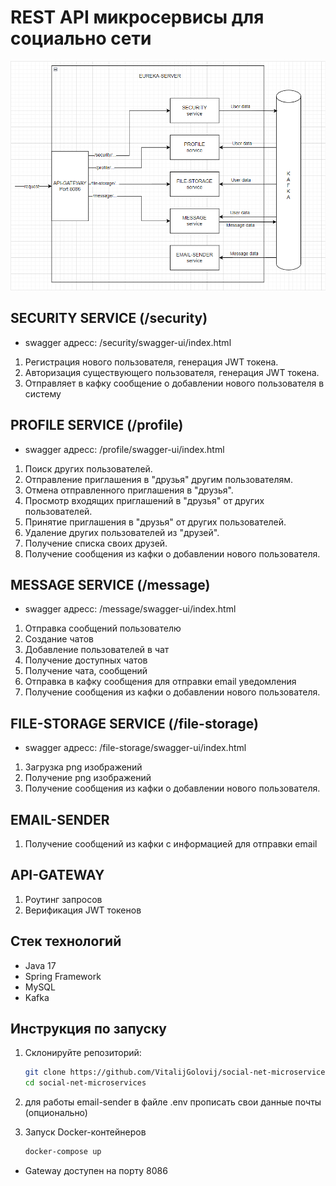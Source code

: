 # REST API микросервисы для социально сети
![Image alt](https://github.com/VitalijGolovij/social-net-microservices/blob/dev/social-net-services.png)
## SECURITY SERVICE (/security)
- swagger адресс: /security/swagger-ui/index.html

1. Регистрация нового пользователя, генерация JWT токена.
2. Авторизация существующего пользователя, генерация JWT токена.
3. Отправляет в кафку сообщение о добавлении нового пользователя в систему

## PROFILE SERVICE (/profile)
- swagger адресс: /profile/swagger-ui/index.html
1. Поиск других пользователей.
2. Отправление приглашения в "друзья" другим пользователям.
3. Отмена отправленного приглашения в "друзья".
4. Просмотр входящих приглашений в "друзья" от других пользователей.
5. Принятие приглашения в "друзья" от других пользователей.
6. Удаление других пользователей из "друзей".
7. Получение списка своих друзей.
8. Получение сообщения из кафки о добавлении нового пользователя.

## MESSAGE SERVICE (/message)
- swagger адресс: /message/swagger-ui/index.html
1. Отправка сообщений пользователю
2. Создание чатов
3. Добавление пользователей в чат
4. Получение доступных чатов
5. Получение чата, сообщений
6. Отправка в кафку сообщения для отправки email уведомления
7. Получение сообщения из кафки о добавлении нового пользователя.

## FILE-STORAGE SERVICE (/file-storage)
- swagger адресс: /file-storage/swagger-ui/index.html
1. Загрузка png изображений
2. Получение png изображений
3. Получение сообщения из кафки о добавлении нового пользователя.

## EMAIL-SENDER
1. Получение сообщений из кафки с информацией для отправки email

## API-GATEWAY
1. Роутинг запросов
2. Верификация JWT токенов

## Стек технологий

- Java 17
- Spring Framework
- MySQL
- Kafka

## Инструкция по запуску

1. Склонируйте репозиторий:

   ```bash
   git clone https://github.com/VitalijGolovij/social-net-microservices.git
   cd social-net-microservices
   ```
2. для работы email-sender в файле .env прописать свои данные почты (опционально)
2. Запуск Docker-контейнеров
   ```bash
   docker-compose up
   ```
- Gateway доступен на порту 8086
